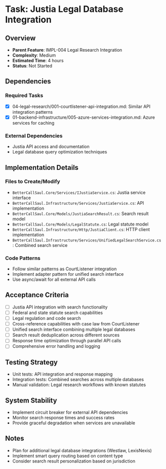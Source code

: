 # Task: Justia Legal Database Integration

## Overview
- **Parent Feature**: IMPL-004 Legal Research Integration
- **Complexity**: Medium
- **Estimated Time**: 4 hours
- **Status**: Not Started

## Dependencies
### Required Tasks
- [x] 04-legal-research/001-courtlistener-api-integration.md: Similar API integration patterns
- [x] 01-backend-infrastructure/005-azure-services-integration.md: Azure services for caching

### External Dependencies
- Justia API access and documentation
- Legal database query optimization techniques

## Implementation Details
### Files to Create/Modify
- `BetterCallSaul.Core/Services/IJustiaService.cs`: Justia service interface
- `BetterCallSaul.Infrastructure/Services/JustiaService.cs`: API implementation
- `BetterCallSaul.Core/Models/JustiaSearchResult.cs`: Search result model
- `BetterCallSaul.Core/Models/LegalStatute.cs`: Legal statute model
- `BetterCallSaul.Infrastructure/Http/JustiaClient.cs`: HTTP client implementation
- `BetterCallSaul.Infrastructure/Services/UnifiedLegalSearchService.cs`: Combined search service

### Code Patterns
- Follow similar patterns as CourtListener integration
- Implement adapter pattern for unified search interface
- Use async/await for all external API calls

## Acceptance Criteria
- [ ] Justia API integration with search functionality
- [ ] Federal and state statute search capabilities
- [ ] Legal regulation and code search
- [ ] Cross-reference capabilities with case law from CourtListener
- [ ] Unified search interface combining multiple legal databases
- [ ] Search result deduplication across different sources
- [ ] Response time optimization through parallel API calls
- [ ] Comprehensive error handling and logging

## Testing Strategy
- Unit tests: API integration and response mapping
- Integration tests: Combined searches across multiple databases
- Manual validation: Legal research workflows with known statutes

## System Stability
- Implement circuit breaker for external API dependencies
- Monitor search response times and success rates
- Provide graceful degradation when services are unavailable

## Notes
- Plan for additional legal database integrations (Westlaw, LexisNexis)
- Implement smart query routing based on content type
- Consider search result personalization based on jurisdiction
